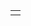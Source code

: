 <div align="center">
  <table>
    <tr>
      <td>
        <![Anurag's GitHub stats](https://github-readme-stats.vercel.app/api?username=Yeeun411&show_icons=true&theme=dracula)>
      </td>
    </tr>
  </table>
</div>
